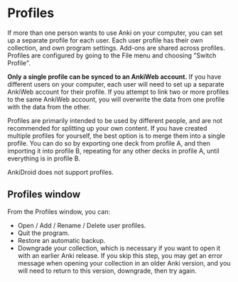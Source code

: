 # Profiles

If more than one person wants to use Anki on your computer, you can set
up a separate profile for each user. Each user profile has their own
collection, and own program settings. Add-ons are shared across profiles.
Profiles are configured by going to the File menu and choosing "Switch Profile".

**Only a single profile can be synced to an AnkiWeb account.**
If you have different users on your computer, each user will
need to set up a separate AnkiWeb account for their profile. If you attempt
to link two or more profiles to the same AnkiWeb account, you will overwrite
the data from one profile with the data from the other.

Profiles are primarily intended to be used by different people, and are not
recommended for splitting up your own content.
If you have created multiple profiles for yourself, the best option is to
merge them into a single profile. You can do so by exporting one deck from
profile A, and then importing it into profile B, repeating for any other decks
in profile A, until everything is in profile B.

AnkiDroid does not support profiles.

## Profiles window
From the Profiles window, you can:
- Open / Add / Rename / Delete user profiles. 
- Quit the program.
- Restore an automatic backup. 
- Downgrade your collection, which is necessary if you want to open it with
an earlier Anki release. If you skip this step, you may get an error message 
when opening your collection in an older Anki version, and you will need to 
return to this version, downgrade, then try again.
